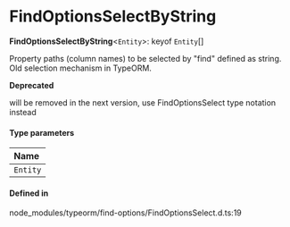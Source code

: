 # FindOptionsSelectByString

 **FindOptionsSelectByString**<`Entity`\>: keyof `Entity`[]

Property paths (column names) to be selected by "find" defined as string.
Old selection mechanism in TypeORM.

**Deprecated**

will be removed in the next version, use FindOptionsSelect type notation instead

#### Type parameters

| Name |
| :------ |
| `Entity` | `object` |

#### Defined in

node_modules/typeorm/find-options/FindOptionsSelect.d.ts:19
